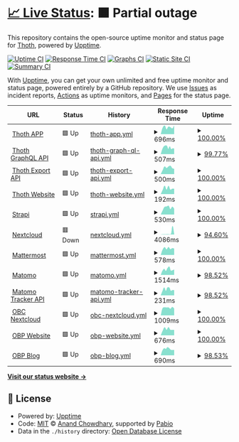 # [📈 Live Status](https://thoth-pub.github.io/status): <!--live status--> **🟧 Partial outage**

This repository contains the open-source uptime monitor and status page for [Thoth](https://thoth.pub), powered by [Upptime](https://github.com/upptime/upptime).

[![Uptime CI](https://github.com/thoth-pub/status/workflows/Uptime%20CI/badge.svg)](https://github.com/thoth-pub/status/actions?query=workflow%3A%22Uptime+CI%22)
[![Response Time CI](https://github.com/thoth-pub/status/workflows/Response%20Time%20CI/badge.svg)](https://github.com/thoth-pub/status/actions?query=workflow%3A%22Response+Time+CI%22)
[![Graphs CI](https://github.com/thoth-pub/status/workflows/Graphs%20CI/badge.svg)](https://github.com/thoth-pub/status/actions?query=workflow%3A%22Graphs+CI%22)
[![Static Site CI](https://github.com/thoth-pub/status/workflows/Static%20Site%20CI/badge.svg)](https://github.com/thoth-pub/status/actions?query=workflow%3A%22Static+Site+CI%22)
[![Summary CI](https://github.com/thoth-pub/status/workflows/Summary%20CI/badge.svg)](https://github.com/thoth-pub/status/actions?query=workflow%3A%22Summary+CI%22)

With [Upptime](https://upptime.js.org), you can get your own unlimited and free uptime monitor and status page, powered entirely by a GitHub repository. We use [Issues](https://github.com/thoth-pub/status/issues) as incident reports, [Actions](https://github.com/thoth-pub/status/actions) as uptime monitors, and [Pages](https://thoth-pub.github.io/status) for the status page.

<!--start: status pages-->
<!-- This summary is generated by Upptime (https://github.com/upptime/upptime) -->
<!-- Do not edit this manually, your changes will be overwritten -->
<!-- prettier-ignore -->
| URL | Status | History | Response Time | Uptime |
| --- | ------ | ------- | ------------- | ------ |
| <img alt="" src="https://cdn.thoth.pub/THOTH_Head.png" height="13"> [Thoth APP](https://thoth.pub/admin) | 🟩 Up | [thoth-app.yml](https://github.com/thoth-pub/status/commits/HEAD/history/thoth-app.yml) | <details><summary><img alt="Response time graph" src="./graphs/thoth-app/response-time-week.png" height="20"> 696ms</summary><br><a href="https://status.thoth.pub/history/thoth-app"><img alt="Response time 646" src="https://img.shields.io/endpoint?url=https%3A%2F%2Fraw.githubusercontent.com%2Fthoth-pub%2Fstatus%2FHEAD%2Fapi%2Fthoth-app%2Fresponse-time.json"></a><br><a href="https://status.thoth.pub/history/thoth-app"><img alt="24-hour response time 867" src="https://img.shields.io/endpoint?url=https%3A%2F%2Fraw.githubusercontent.com%2Fthoth-pub%2Fstatus%2FHEAD%2Fapi%2Fthoth-app%2Fresponse-time-day.json"></a><br><a href="https://status.thoth.pub/history/thoth-app"><img alt="7-day response time 696" src="https://img.shields.io/endpoint?url=https%3A%2F%2Fraw.githubusercontent.com%2Fthoth-pub%2Fstatus%2FHEAD%2Fapi%2Fthoth-app%2Fresponse-time-week.json"></a><br><a href="https://status.thoth.pub/history/thoth-app"><img alt="30-day response time 673" src="https://img.shields.io/endpoint?url=https%3A%2F%2Fraw.githubusercontent.com%2Fthoth-pub%2Fstatus%2FHEAD%2Fapi%2Fthoth-app%2Fresponse-time-month.json"></a><br><a href="https://status.thoth.pub/history/thoth-app"><img alt="1-year response time 649" src="https://img.shields.io/endpoint?url=https%3A%2F%2Fraw.githubusercontent.com%2Fthoth-pub%2Fstatus%2FHEAD%2Fapi%2Fthoth-app%2Fresponse-time-year.json"></a></details> | <details><summary><a href="https://status.thoth.pub/history/thoth-app">100.00%</a></summary><a href="https://status.thoth.pub/history/thoth-app"><img alt="All-time uptime 100.00%" src="https://img.shields.io/endpoint?url=https%3A%2F%2Fraw.githubusercontent.com%2Fthoth-pub%2Fstatus%2FHEAD%2Fapi%2Fthoth-app%2Fuptime.json"></a><br><a href="https://status.thoth.pub/history/thoth-app"><img alt="24-hour uptime 100.00%" src="https://img.shields.io/endpoint?url=https%3A%2F%2Fraw.githubusercontent.com%2Fthoth-pub%2Fstatus%2FHEAD%2Fapi%2Fthoth-app%2Fuptime-day.json"></a><br><a href="https://status.thoth.pub/history/thoth-app"><img alt="7-day uptime 100.00%" src="https://img.shields.io/endpoint?url=https%3A%2F%2Fraw.githubusercontent.com%2Fthoth-pub%2Fstatus%2FHEAD%2Fapi%2Fthoth-app%2Fuptime-week.json"></a><br><a href="https://status.thoth.pub/history/thoth-app"><img alt="30-day uptime 100.00%" src="https://img.shields.io/endpoint?url=https%3A%2F%2Fraw.githubusercontent.com%2Fthoth-pub%2Fstatus%2FHEAD%2Fapi%2Fthoth-app%2Fuptime-month.json"></a><br><a href="https://status.thoth.pub/history/thoth-app"><img alt="1-year uptime 100.00%" src="https://img.shields.io/endpoint?url=https%3A%2F%2Fraw.githubusercontent.com%2Fthoth-pub%2Fstatus%2FHEAD%2Fapi%2Fthoth-app%2Fuptime-year.json"></a></details>
| <img alt="" src="https://cdn.thoth.pub/THOTH_Head.png" height="13"> [Thoth GraphQL API](https://api.thoth.pub/) | 🟩 Up | [thoth-graph-ql-api.yml](https://github.com/thoth-pub/status/commits/HEAD/history/thoth-graph-ql-api.yml) | <details><summary><img alt="Response time graph" src="./graphs/thoth-graph-ql-api/response-time-week.png" height="20"> 507ms</summary><br><a href="https://status.thoth.pub/history/thoth-graph-ql-api"><img alt="Response time 794" src="https://img.shields.io/endpoint?url=https%3A%2F%2Fraw.githubusercontent.com%2Fthoth-pub%2Fstatus%2FHEAD%2Fapi%2Fthoth-graph-ql-api%2Fresponse-time.json"></a><br><a href="https://status.thoth.pub/history/thoth-graph-ql-api"><img alt="24-hour response time 426" src="https://img.shields.io/endpoint?url=https%3A%2F%2Fraw.githubusercontent.com%2Fthoth-pub%2Fstatus%2FHEAD%2Fapi%2Fthoth-graph-ql-api%2Fresponse-time-day.json"></a><br><a href="https://status.thoth.pub/history/thoth-graph-ql-api"><img alt="7-day response time 507" src="https://img.shields.io/endpoint?url=https%3A%2F%2Fraw.githubusercontent.com%2Fthoth-pub%2Fstatus%2FHEAD%2Fapi%2Fthoth-graph-ql-api%2Fresponse-time-week.json"></a><br><a href="https://status.thoth.pub/history/thoth-graph-ql-api"><img alt="30-day response time 544" src="https://img.shields.io/endpoint?url=https%3A%2F%2Fraw.githubusercontent.com%2Fthoth-pub%2Fstatus%2FHEAD%2Fapi%2Fthoth-graph-ql-api%2Fresponse-time-month.json"></a><br><a href="https://status.thoth.pub/history/thoth-graph-ql-api"><img alt="1-year response time 824" src="https://img.shields.io/endpoint?url=https%3A%2F%2Fraw.githubusercontent.com%2Fthoth-pub%2Fstatus%2FHEAD%2Fapi%2Fthoth-graph-ql-api%2Fresponse-time-year.json"></a></details> | <details><summary><a href="https://status.thoth.pub/history/thoth-graph-ql-api">99.77%</a></summary><a href="https://status.thoth.pub/history/thoth-graph-ql-api"><img alt="All-time uptime 100.00%" src="https://img.shields.io/endpoint?url=https%3A%2F%2Fraw.githubusercontent.com%2Fthoth-pub%2Fstatus%2FHEAD%2Fapi%2Fthoth-graph-ql-api%2Fuptime.json"></a><br><a href="https://status.thoth.pub/history/thoth-graph-ql-api"><img alt="24-hour uptime 100.00%" src="https://img.shields.io/endpoint?url=https%3A%2F%2Fraw.githubusercontent.com%2Fthoth-pub%2Fstatus%2FHEAD%2Fapi%2Fthoth-graph-ql-api%2Fuptime-day.json"></a><br><a href="https://status.thoth.pub/history/thoth-graph-ql-api"><img alt="7-day uptime 99.77%" src="https://img.shields.io/endpoint?url=https%3A%2F%2Fraw.githubusercontent.com%2Fthoth-pub%2Fstatus%2FHEAD%2Fapi%2Fthoth-graph-ql-api%2Fuptime-week.json"></a><br><a href="https://status.thoth.pub/history/thoth-graph-ql-api"><img alt="30-day uptime 99.95%" src="https://img.shields.io/endpoint?url=https%3A%2F%2Fraw.githubusercontent.com%2Fthoth-pub%2Fstatus%2FHEAD%2Fapi%2Fthoth-graph-ql-api%2Fuptime-month.json"></a><br><a href="https://status.thoth.pub/history/thoth-graph-ql-api"><img alt="1-year uptime 100.00%" src="https://img.shields.io/endpoint?url=https%3A%2F%2Fraw.githubusercontent.com%2Fthoth-pub%2Fstatus%2FHEAD%2Fapi%2Fthoth-graph-ql-api%2Fuptime-year.json"></a></details>
| <img alt="" src="https://cdn.thoth.pub/THOTH_Head.png" height="13"> [Thoth Export API](https://export.thoth.pub) | 🟩 Up | [thoth-export-api.yml](https://github.com/thoth-pub/status/commits/HEAD/history/thoth-export-api.yml) | <details><summary><img alt="Response time graph" src="./graphs/thoth-export-api/response-time-week.png" height="20"> 500ms</summary><br><a href="https://status.thoth.pub/history/thoth-export-api"><img alt="Response time 546" src="https://img.shields.io/endpoint?url=https%3A%2F%2Fraw.githubusercontent.com%2Fthoth-pub%2Fstatus%2FHEAD%2Fapi%2Fthoth-export-api%2Fresponse-time.json"></a><br><a href="https://status.thoth.pub/history/thoth-export-api"><img alt="24-hour response time 409" src="https://img.shields.io/endpoint?url=https%3A%2F%2Fraw.githubusercontent.com%2Fthoth-pub%2Fstatus%2FHEAD%2Fapi%2Fthoth-export-api%2Fresponse-time-day.json"></a><br><a href="https://status.thoth.pub/history/thoth-export-api"><img alt="7-day response time 500" src="https://img.shields.io/endpoint?url=https%3A%2F%2Fraw.githubusercontent.com%2Fthoth-pub%2Fstatus%2FHEAD%2Fapi%2Fthoth-export-api%2Fresponse-time-week.json"></a><br><a href="https://status.thoth.pub/history/thoth-export-api"><img alt="30-day response time 527" src="https://img.shields.io/endpoint?url=https%3A%2F%2Fraw.githubusercontent.com%2Fthoth-pub%2Fstatus%2FHEAD%2Fapi%2Fthoth-export-api%2Fresponse-time-month.json"></a><br><a href="https://status.thoth.pub/history/thoth-export-api"><img alt="1-year response time 559" src="https://img.shields.io/endpoint?url=https%3A%2F%2Fraw.githubusercontent.com%2Fthoth-pub%2Fstatus%2FHEAD%2Fapi%2Fthoth-export-api%2Fresponse-time-year.json"></a></details> | <details><summary><a href="https://status.thoth.pub/history/thoth-export-api">100.00%</a></summary><a href="https://status.thoth.pub/history/thoth-export-api"><img alt="All-time uptime 100.00%" src="https://img.shields.io/endpoint?url=https%3A%2F%2Fraw.githubusercontent.com%2Fthoth-pub%2Fstatus%2FHEAD%2Fapi%2Fthoth-export-api%2Fuptime.json"></a><br><a href="https://status.thoth.pub/history/thoth-export-api"><img alt="24-hour uptime 100.00%" src="https://img.shields.io/endpoint?url=https%3A%2F%2Fraw.githubusercontent.com%2Fthoth-pub%2Fstatus%2FHEAD%2Fapi%2Fthoth-export-api%2Fuptime-day.json"></a><br><a href="https://status.thoth.pub/history/thoth-export-api"><img alt="7-day uptime 100.00%" src="https://img.shields.io/endpoint?url=https%3A%2F%2Fraw.githubusercontent.com%2Fthoth-pub%2Fstatus%2FHEAD%2Fapi%2Fthoth-export-api%2Fuptime-week.json"></a><br><a href="https://status.thoth.pub/history/thoth-export-api"><img alt="30-day uptime 100.00%" src="https://img.shields.io/endpoint?url=https%3A%2F%2Fraw.githubusercontent.com%2Fthoth-pub%2Fstatus%2FHEAD%2Fapi%2Fthoth-export-api%2Fuptime-month.json"></a><br><a href="https://status.thoth.pub/history/thoth-export-api"><img alt="1-year uptime 100.00%" src="https://img.shields.io/endpoint?url=https%3A%2F%2Fraw.githubusercontent.com%2Fthoth-pub%2Fstatus%2FHEAD%2Fapi%2Fthoth-export-api%2Fuptime-year.json"></a></details>
| <img alt="" src="https://cdn.thoth.pub/THOTH_Head.png" height="13"> [Thoth Website](https://thoth.pub/) | 🟩 Up | [thoth-website.yml](https://github.com/thoth-pub/status/commits/HEAD/history/thoth-website.yml) | <details><summary><img alt="Response time graph" src="./graphs/thoth-website/response-time-week.png" height="20"> 192ms</summary><br><a href="https://status.thoth.pub/history/thoth-website"><img alt="Response time 193" src="https://img.shields.io/endpoint?url=https%3A%2F%2Fraw.githubusercontent.com%2Fthoth-pub%2Fstatus%2FHEAD%2Fapi%2Fthoth-website%2Fresponse-time.json"></a><br><a href="https://status.thoth.pub/history/thoth-website"><img alt="24-hour response time 178" src="https://img.shields.io/endpoint?url=https%3A%2F%2Fraw.githubusercontent.com%2Fthoth-pub%2Fstatus%2FHEAD%2Fapi%2Fthoth-website%2Fresponse-time-day.json"></a><br><a href="https://status.thoth.pub/history/thoth-website"><img alt="7-day response time 192" src="https://img.shields.io/endpoint?url=https%3A%2F%2Fraw.githubusercontent.com%2Fthoth-pub%2Fstatus%2FHEAD%2Fapi%2Fthoth-website%2Fresponse-time-week.json"></a><br><a href="https://status.thoth.pub/history/thoth-website"><img alt="30-day response time 190" src="https://img.shields.io/endpoint?url=https%3A%2F%2Fraw.githubusercontent.com%2Fthoth-pub%2Fstatus%2FHEAD%2Fapi%2Fthoth-website%2Fresponse-time-month.json"></a><br><a href="https://status.thoth.pub/history/thoth-website"><img alt="1-year response time 192" src="https://img.shields.io/endpoint?url=https%3A%2F%2Fraw.githubusercontent.com%2Fthoth-pub%2Fstatus%2FHEAD%2Fapi%2Fthoth-website%2Fresponse-time-year.json"></a></details> | <details><summary><a href="https://status.thoth.pub/history/thoth-website">100.00%</a></summary><a href="https://status.thoth.pub/history/thoth-website"><img alt="All-time uptime 100.00%" src="https://img.shields.io/endpoint?url=https%3A%2F%2Fraw.githubusercontent.com%2Fthoth-pub%2Fstatus%2FHEAD%2Fapi%2Fthoth-website%2Fuptime.json"></a><br><a href="https://status.thoth.pub/history/thoth-website"><img alt="24-hour uptime 100.00%" src="https://img.shields.io/endpoint?url=https%3A%2F%2Fraw.githubusercontent.com%2Fthoth-pub%2Fstatus%2FHEAD%2Fapi%2Fthoth-website%2Fuptime-day.json"></a><br><a href="https://status.thoth.pub/history/thoth-website"><img alt="7-day uptime 100.00%" src="https://img.shields.io/endpoint?url=https%3A%2F%2Fraw.githubusercontent.com%2Fthoth-pub%2Fstatus%2FHEAD%2Fapi%2Fthoth-website%2Fuptime-week.json"></a><br><a href="https://status.thoth.pub/history/thoth-website"><img alt="30-day uptime 100.00%" src="https://img.shields.io/endpoint?url=https%3A%2F%2Fraw.githubusercontent.com%2Fthoth-pub%2Fstatus%2FHEAD%2Fapi%2Fthoth-website%2Fuptime-month.json"></a><br><a href="https://status.thoth.pub/history/thoth-website"><img alt="1-year uptime 100.00%" src="https://img.shields.io/endpoint?url=https%3A%2F%2Fraw.githubusercontent.com%2Fthoth-pub%2Fstatus%2FHEAD%2Fapi%2Fthoth-website%2Fuptime-year.json"></a></details>
| <img alt="" src="https://cdn.thoth.pub/THOTH_Head.png" height="13"> [Strapi](https://cms.thoth.pub/) | 🟩 Up | [strapi.yml](https://github.com/thoth-pub/status/commits/HEAD/history/strapi.yml) | <details><summary><img alt="Response time graph" src="./graphs/strapi/response-time-week.png" height="20"> 530ms</summary><br><a href="https://status.thoth.pub/history/strapi"><img alt="Response time 522" src="https://img.shields.io/endpoint?url=https%3A%2F%2Fraw.githubusercontent.com%2Fthoth-pub%2Fstatus%2FHEAD%2Fapi%2Fstrapi%2Fresponse-time.json"></a><br><a href="https://status.thoth.pub/history/strapi"><img alt="24-hour response time 447" src="https://img.shields.io/endpoint?url=https%3A%2F%2Fraw.githubusercontent.com%2Fthoth-pub%2Fstatus%2FHEAD%2Fapi%2Fstrapi%2Fresponse-time-day.json"></a><br><a href="https://status.thoth.pub/history/strapi"><img alt="7-day response time 530" src="https://img.shields.io/endpoint?url=https%3A%2F%2Fraw.githubusercontent.com%2Fthoth-pub%2Fstatus%2FHEAD%2Fapi%2Fstrapi%2Fresponse-time-week.json"></a><br><a href="https://status.thoth.pub/history/strapi"><img alt="30-day response time 509" src="https://img.shields.io/endpoint?url=https%3A%2F%2Fraw.githubusercontent.com%2Fthoth-pub%2Fstatus%2FHEAD%2Fapi%2Fstrapi%2Fresponse-time-month.json"></a><br><a href="https://status.thoth.pub/history/strapi"><img alt="1-year response time 526" src="https://img.shields.io/endpoint?url=https%3A%2F%2Fraw.githubusercontent.com%2Fthoth-pub%2Fstatus%2FHEAD%2Fapi%2Fstrapi%2Fresponse-time-year.json"></a></details> | <details><summary><a href="https://status.thoth.pub/history/strapi">100.00%</a></summary><a href="https://status.thoth.pub/history/strapi"><img alt="All-time uptime 100.00%" src="https://img.shields.io/endpoint?url=https%3A%2F%2Fraw.githubusercontent.com%2Fthoth-pub%2Fstatus%2FHEAD%2Fapi%2Fstrapi%2Fuptime.json"></a><br><a href="https://status.thoth.pub/history/strapi"><img alt="24-hour uptime 100.00%" src="https://img.shields.io/endpoint?url=https%3A%2F%2Fraw.githubusercontent.com%2Fthoth-pub%2Fstatus%2FHEAD%2Fapi%2Fstrapi%2Fuptime-day.json"></a><br><a href="https://status.thoth.pub/history/strapi"><img alt="7-day uptime 100.00%" src="https://img.shields.io/endpoint?url=https%3A%2F%2Fraw.githubusercontent.com%2Fthoth-pub%2Fstatus%2FHEAD%2Fapi%2Fstrapi%2Fuptime-week.json"></a><br><a href="https://status.thoth.pub/history/strapi"><img alt="30-day uptime 100.00%" src="https://img.shields.io/endpoint?url=https%3A%2F%2Fraw.githubusercontent.com%2Fthoth-pub%2Fstatus%2FHEAD%2Fapi%2Fstrapi%2Fuptime-month.json"></a><br><a href="https://status.thoth.pub/history/strapi"><img alt="1-year uptime 100.00%" src="https://img.shields.io/endpoint?url=https%3A%2F%2Fraw.githubusercontent.com%2Fthoth-pub%2Fstatus%2FHEAD%2Fapi%2Fstrapi%2Fuptime-year.json"></a></details>
| <img alt="" src="https://cdn.thoth.pub/THOTH_Head.png" height="13"> [Nextcloud](https://cloud.thoth.pub/status.php) | 🟥 Down | [nextcloud.yml](https://github.com/thoth-pub/status/commits/HEAD/history/nextcloud.yml) | <details><summary><img alt="Response time graph" src="./graphs/nextcloud/response-time-week.png" height="20"> 4086ms</summary><br><a href="https://status.thoth.pub/history/nextcloud"><img alt="Response time 2305" src="https://img.shields.io/endpoint?url=https%3A%2F%2Fraw.githubusercontent.com%2Fthoth-pub%2Fstatus%2FHEAD%2Fapi%2Fnextcloud%2Fresponse-time.json"></a><br><a href="https://status.thoth.pub/history/nextcloud"><img alt="24-hour response time 14399" src="https://img.shields.io/endpoint?url=https%3A%2F%2Fraw.githubusercontent.com%2Fthoth-pub%2Fstatus%2FHEAD%2Fapi%2Fnextcloud%2Fresponse-time-day.json"></a><br><a href="https://status.thoth.pub/history/nextcloud"><img alt="7-day response time 4086" src="https://img.shields.io/endpoint?url=https%3A%2F%2Fraw.githubusercontent.com%2Fthoth-pub%2Fstatus%2FHEAD%2Fapi%2Fnextcloud%2Fresponse-time-week.json"></a><br><a href="https://status.thoth.pub/history/nextcloud"><img alt="30-day response time 1464" src="https://img.shields.io/endpoint?url=https%3A%2F%2Fraw.githubusercontent.com%2Fthoth-pub%2Fstatus%2FHEAD%2Fapi%2Fnextcloud%2Fresponse-time-month.json"></a><br><a href="https://status.thoth.pub/history/nextcloud"><img alt="1-year response time 2544" src="https://img.shields.io/endpoint?url=https%3A%2F%2Fraw.githubusercontent.com%2Fthoth-pub%2Fstatus%2FHEAD%2Fapi%2Fnextcloud%2Fresponse-time-year.json"></a></details> | <details><summary><a href="https://status.thoth.pub/history/nextcloud">94.60%</a></summary><a href="https://status.thoth.pub/history/nextcloud"><img alt="All-time uptime 99.91%" src="https://img.shields.io/endpoint?url=https%3A%2F%2Fraw.githubusercontent.com%2Fthoth-pub%2Fstatus%2FHEAD%2Fapi%2Fnextcloud%2Fuptime.json"></a><br><a href="https://status.thoth.pub/history/nextcloud"><img alt="24-hour uptime 62.21%" src="https://img.shields.io/endpoint?url=https%3A%2F%2Fraw.githubusercontent.com%2Fthoth-pub%2Fstatus%2FHEAD%2Fapi%2Fnextcloud%2Fuptime-day.json"></a><br><a href="https://status.thoth.pub/history/nextcloud"><img alt="7-day uptime 94.60%" src="https://img.shields.io/endpoint?url=https%3A%2F%2Fraw.githubusercontent.com%2Fthoth-pub%2Fstatus%2FHEAD%2Fapi%2Fnextcloud%2Fuptime-week.json"></a><br><a href="https://status.thoth.pub/history/nextcloud"><img alt="30-day uptime 98.76%" src="https://img.shields.io/endpoint?url=https%3A%2F%2Fraw.githubusercontent.com%2Fthoth-pub%2Fstatus%2FHEAD%2Fapi%2Fnextcloud%2Fuptime-month.json"></a><br><a href="https://status.thoth.pub/history/nextcloud"><img alt="1-year uptime 99.90%" src="https://img.shields.io/endpoint?url=https%3A%2F%2Fraw.githubusercontent.com%2Fthoth-pub%2Fstatus%2FHEAD%2Fapi%2Fnextcloud%2Fuptime-year.json"></a></details>
| <img alt="" src="https://cdn.thoth.pub/THOTH_Head.png" height="13"> [Mattermost](https://mattermost.obpcloud.org) | 🟩 Up | [mattermost.yml](https://github.com/thoth-pub/status/commits/HEAD/history/mattermost.yml) | <details><summary><img alt="Response time graph" src="./graphs/mattermost/response-time-week.png" height="20"> 578ms</summary><br><a href="https://status.thoth.pub/history/mattermost"><img alt="Response time 547" src="https://img.shields.io/endpoint?url=https%3A%2F%2Fraw.githubusercontent.com%2Fthoth-pub%2Fstatus%2FHEAD%2Fapi%2Fmattermost%2Fresponse-time.json"></a><br><a href="https://status.thoth.pub/history/mattermost"><img alt="24-hour response time 564" src="https://img.shields.io/endpoint?url=https%3A%2F%2Fraw.githubusercontent.com%2Fthoth-pub%2Fstatus%2FHEAD%2Fapi%2Fmattermost%2Fresponse-time-day.json"></a><br><a href="https://status.thoth.pub/history/mattermost"><img alt="7-day response time 578" src="https://img.shields.io/endpoint?url=https%3A%2F%2Fraw.githubusercontent.com%2Fthoth-pub%2Fstatus%2FHEAD%2Fapi%2Fmattermost%2Fresponse-time-week.json"></a><br><a href="https://status.thoth.pub/history/mattermost"><img alt="30-day response time 570" src="https://img.shields.io/endpoint?url=https%3A%2F%2Fraw.githubusercontent.com%2Fthoth-pub%2Fstatus%2FHEAD%2Fapi%2Fmattermost%2Fresponse-time-month.json"></a><br><a href="https://status.thoth.pub/history/mattermost"><img alt="1-year response time 552" src="https://img.shields.io/endpoint?url=https%3A%2F%2Fraw.githubusercontent.com%2Fthoth-pub%2Fstatus%2FHEAD%2Fapi%2Fmattermost%2Fresponse-time-year.json"></a></details> | <details><summary><a href="https://status.thoth.pub/history/mattermost">100.00%</a></summary><a href="https://status.thoth.pub/history/mattermost"><img alt="All-time uptime 100.00%" src="https://img.shields.io/endpoint?url=https%3A%2F%2Fraw.githubusercontent.com%2Fthoth-pub%2Fstatus%2FHEAD%2Fapi%2Fmattermost%2Fuptime.json"></a><br><a href="https://status.thoth.pub/history/mattermost"><img alt="24-hour uptime 100.00%" src="https://img.shields.io/endpoint?url=https%3A%2F%2Fraw.githubusercontent.com%2Fthoth-pub%2Fstatus%2FHEAD%2Fapi%2Fmattermost%2Fuptime-day.json"></a><br><a href="https://status.thoth.pub/history/mattermost"><img alt="7-day uptime 100.00%" src="https://img.shields.io/endpoint?url=https%3A%2F%2Fraw.githubusercontent.com%2Fthoth-pub%2Fstatus%2FHEAD%2Fapi%2Fmattermost%2Fuptime-week.json"></a><br><a href="https://status.thoth.pub/history/mattermost"><img alt="30-day uptime 100.00%" src="https://img.shields.io/endpoint?url=https%3A%2F%2Fraw.githubusercontent.com%2Fthoth-pub%2Fstatus%2FHEAD%2Fapi%2Fmattermost%2Fuptime-month.json"></a><br><a href="https://status.thoth.pub/history/mattermost"><img alt="1-year uptime 100.00%" src="https://img.shields.io/endpoint?url=https%3A%2F%2Fraw.githubusercontent.com%2Fthoth-pub%2Fstatus%2FHEAD%2Fapi%2Fmattermost%2Fuptime-year.json"></a></details>
| <img alt="" src="https://cdn.thoth.pub/THOTH_Head.png" height="13"> [Matomo](https://analytics.openbookpublishers.com/index.php?module=Login) | 🟩 Up | [matomo.yml](https://github.com/thoth-pub/status/commits/HEAD/history/matomo.yml) | <details><summary><img alt="Response time graph" src="./graphs/matomo/response-time-week.png" height="20"> 1514ms</summary><br><a href="https://status.thoth.pub/history/matomo"><img alt="Response time 1231" src="https://img.shields.io/endpoint?url=https%3A%2F%2Fraw.githubusercontent.com%2Fthoth-pub%2Fstatus%2FHEAD%2Fapi%2Fmatomo%2Fresponse-time.json"></a><br><a href="https://status.thoth.pub/history/matomo"><img alt="24-hour response time 1497" src="https://img.shields.io/endpoint?url=https%3A%2F%2Fraw.githubusercontent.com%2Fthoth-pub%2Fstatus%2FHEAD%2Fapi%2Fmatomo%2Fresponse-time-day.json"></a><br><a href="https://status.thoth.pub/history/matomo"><img alt="7-day response time 1514" src="https://img.shields.io/endpoint?url=https%3A%2F%2Fraw.githubusercontent.com%2Fthoth-pub%2Fstatus%2FHEAD%2Fapi%2Fmatomo%2Fresponse-time-week.json"></a><br><a href="https://status.thoth.pub/history/matomo"><img alt="30-day response time 1381" src="https://img.shields.io/endpoint?url=https%3A%2F%2Fraw.githubusercontent.com%2Fthoth-pub%2Fstatus%2FHEAD%2Fapi%2Fmatomo%2Fresponse-time-month.json"></a><br><a href="https://status.thoth.pub/history/matomo"><img alt="1-year response time 1265" src="https://img.shields.io/endpoint?url=https%3A%2F%2Fraw.githubusercontent.com%2Fthoth-pub%2Fstatus%2FHEAD%2Fapi%2Fmatomo%2Fresponse-time-year.json"></a></details> | <details><summary><a href="https://status.thoth.pub/history/matomo">98.52%</a></summary><a href="https://status.thoth.pub/history/matomo"><img alt="All-time uptime 99.34%" src="https://img.shields.io/endpoint?url=https%3A%2F%2Fraw.githubusercontent.com%2Fthoth-pub%2Fstatus%2FHEAD%2Fapi%2Fmatomo%2Fuptime.json"></a><br><a href="https://status.thoth.pub/history/matomo"><img alt="24-hour uptime 100.00%" src="https://img.shields.io/endpoint?url=https%3A%2F%2Fraw.githubusercontent.com%2Fthoth-pub%2Fstatus%2FHEAD%2Fapi%2Fmatomo%2Fuptime-day.json"></a><br><a href="https://status.thoth.pub/history/matomo"><img alt="7-day uptime 98.52%" src="https://img.shields.io/endpoint?url=https%3A%2F%2Fraw.githubusercontent.com%2Fthoth-pub%2Fstatus%2FHEAD%2Fapi%2Fmatomo%2Fuptime-week.json"></a><br><a href="https://status.thoth.pub/history/matomo"><img alt="30-day uptime 99.34%" src="https://img.shields.io/endpoint?url=https%3A%2F%2Fraw.githubusercontent.com%2Fthoth-pub%2Fstatus%2FHEAD%2Fapi%2Fmatomo%2Fuptime-month.json"></a><br><a href="https://status.thoth.pub/history/matomo"><img alt="1-year uptime 99.34%" src="https://img.shields.io/endpoint?url=https%3A%2F%2Fraw.githubusercontent.com%2Fthoth-pub%2Fstatus%2FHEAD%2Fapi%2Fmatomo%2Fuptime-year.json"></a></details>
| <img alt="" src="https://cdn.thoth.pub/THOTH_Head.png" height="13"> [Matomo Tracker API](https://analytics.openbookpublishers.com/matomo.php) | 🟩 Up | [matomo-tracker-api.yml](https://github.com/thoth-pub/status/commits/HEAD/history/matomo-tracker-api.yml) | <details><summary><img alt="Response time graph" src="./graphs/matomo-tracker-api/response-time-week.png" height="20"> 231ms</summary><br><a href="https://status.thoth.pub/history/matomo-tracker-api"><img alt="Response time 200" src="https://img.shields.io/endpoint?url=https%3A%2F%2Fraw.githubusercontent.com%2Fthoth-pub%2Fstatus%2FHEAD%2Fapi%2Fmatomo-tracker-api%2Fresponse-time.json"></a><br><a href="https://status.thoth.pub/history/matomo-tracker-api"><img alt="24-hour response time 200" src="https://img.shields.io/endpoint?url=https%3A%2F%2Fraw.githubusercontent.com%2Fthoth-pub%2Fstatus%2FHEAD%2Fapi%2Fmatomo-tracker-api%2Fresponse-time-day.json"></a><br><a href="https://status.thoth.pub/history/matomo-tracker-api"><img alt="7-day response time 231" src="https://img.shields.io/endpoint?url=https%3A%2F%2Fraw.githubusercontent.com%2Fthoth-pub%2Fstatus%2FHEAD%2Fapi%2Fmatomo-tracker-api%2Fresponse-time-week.json"></a><br><a href="https://status.thoth.pub/history/matomo-tracker-api"><img alt="30-day response time 518" src="https://img.shields.io/endpoint?url=https%3A%2F%2Fraw.githubusercontent.com%2Fthoth-pub%2Fstatus%2FHEAD%2Fapi%2Fmatomo-tracker-api%2Fresponse-time-month.json"></a><br><a href="https://status.thoth.pub/history/matomo-tracker-api"><img alt="1-year response time 208" src="https://img.shields.io/endpoint?url=https%3A%2F%2Fraw.githubusercontent.com%2Fthoth-pub%2Fstatus%2FHEAD%2Fapi%2Fmatomo-tracker-api%2Fresponse-time-year.json"></a></details> | <details><summary><a href="https://status.thoth.pub/history/matomo-tracker-api">98.52%</a></summary><a href="https://status.thoth.pub/history/matomo-tracker-api"><img alt="All-time uptime 99.97%" src="https://img.shields.io/endpoint?url=https%3A%2F%2Fraw.githubusercontent.com%2Fthoth-pub%2Fstatus%2FHEAD%2Fapi%2Fmatomo-tracker-api%2Fuptime.json"></a><br><a href="https://status.thoth.pub/history/matomo-tracker-api"><img alt="24-hour uptime 100.00%" src="https://img.shields.io/endpoint?url=https%3A%2F%2Fraw.githubusercontent.com%2Fthoth-pub%2Fstatus%2FHEAD%2Fapi%2Fmatomo-tracker-api%2Fuptime-day.json"></a><br><a href="https://status.thoth.pub/history/matomo-tracker-api"><img alt="7-day uptime 98.52%" src="https://img.shields.io/endpoint?url=https%3A%2F%2Fraw.githubusercontent.com%2Fthoth-pub%2Fstatus%2FHEAD%2Fapi%2Fmatomo-tracker-api%2Fuptime-week.json"></a><br><a href="https://status.thoth.pub/history/matomo-tracker-api"><img alt="30-day uptime 99.66%" src="https://img.shields.io/endpoint?url=https%3A%2F%2Fraw.githubusercontent.com%2Fthoth-pub%2Fstatus%2FHEAD%2Fapi%2Fmatomo-tracker-api%2Fuptime-month.json"></a><br><a href="https://status.thoth.pub/history/matomo-tracker-api"><img alt="1-year uptime 99.97%" src="https://img.shields.io/endpoint?url=https%3A%2F%2Fraw.githubusercontent.com%2Fthoth-pub%2Fstatus%2FHEAD%2Fapi%2Fmatomo-tracker-api%2Fuptime-year.json"></a></details>
| <img alt="" src="https://openbookcollective.org/static/img/favicon.ico" height="13"> [OBC Nextcloud](https://cloud.openbookcollective.org/status.php) | 🟩 Up | [obc-nextcloud.yml](https://github.com/thoth-pub/status/commits/HEAD/history/obc-nextcloud.yml) | <details><summary><img alt="Response time graph" src="./graphs/obc-nextcloud/response-time-week.png" height="20"> 1009ms</summary><br><a href="https://status.thoth.pub/history/obc-nextcloud"><img alt="Response time 1353" src="https://img.shields.io/endpoint?url=https%3A%2F%2Fraw.githubusercontent.com%2Fthoth-pub%2Fstatus%2FHEAD%2Fapi%2Fobc-nextcloud%2Fresponse-time.json"></a><br><a href="https://status.thoth.pub/history/obc-nextcloud"><img alt="24-hour response time 900" src="https://img.shields.io/endpoint?url=https%3A%2F%2Fraw.githubusercontent.com%2Fthoth-pub%2Fstatus%2FHEAD%2Fapi%2Fobc-nextcloud%2Fresponse-time-day.json"></a><br><a href="https://status.thoth.pub/history/obc-nextcloud"><img alt="7-day response time 1009" src="https://img.shields.io/endpoint?url=https%3A%2F%2Fraw.githubusercontent.com%2Fthoth-pub%2Fstatus%2FHEAD%2Fapi%2Fobc-nextcloud%2Fresponse-time-week.json"></a><br><a href="https://status.thoth.pub/history/obc-nextcloud"><img alt="30-day response time 960" src="https://img.shields.io/endpoint?url=https%3A%2F%2Fraw.githubusercontent.com%2Fthoth-pub%2Fstatus%2FHEAD%2Fapi%2Fobc-nextcloud%2Fresponse-time-month.json"></a><br><a href="https://status.thoth.pub/history/obc-nextcloud"><img alt="1-year response time 1415" src="https://img.shields.io/endpoint?url=https%3A%2F%2Fraw.githubusercontent.com%2Fthoth-pub%2Fstatus%2FHEAD%2Fapi%2Fobc-nextcloud%2Fresponse-time-year.json"></a></details> | <details><summary><a href="https://status.thoth.pub/history/obc-nextcloud">100.00%</a></summary><a href="https://status.thoth.pub/history/obc-nextcloud"><img alt="All-time uptime 100.00%" src="https://img.shields.io/endpoint?url=https%3A%2F%2Fraw.githubusercontent.com%2Fthoth-pub%2Fstatus%2FHEAD%2Fapi%2Fobc-nextcloud%2Fuptime.json"></a><br><a href="https://status.thoth.pub/history/obc-nextcloud"><img alt="24-hour uptime 100.00%" src="https://img.shields.io/endpoint?url=https%3A%2F%2Fraw.githubusercontent.com%2Fthoth-pub%2Fstatus%2FHEAD%2Fapi%2Fobc-nextcloud%2Fuptime-day.json"></a><br><a href="https://status.thoth.pub/history/obc-nextcloud"><img alt="7-day uptime 100.00%" src="https://img.shields.io/endpoint?url=https%3A%2F%2Fraw.githubusercontent.com%2Fthoth-pub%2Fstatus%2FHEAD%2Fapi%2Fobc-nextcloud%2Fuptime-week.json"></a><br><a href="https://status.thoth.pub/history/obc-nextcloud"><img alt="30-day uptime 100.00%" src="https://img.shields.io/endpoint?url=https%3A%2F%2Fraw.githubusercontent.com%2Fthoth-pub%2Fstatus%2FHEAD%2Fapi%2Fobc-nextcloud%2Fuptime-month.json"></a><br><a href="https://status.thoth.pub/history/obc-nextcloud"><img alt="1-year uptime 100.00%" src="https://img.shields.io/endpoint?url=https%3A%2F%2Fraw.githubusercontent.com%2Fthoth-pub%2Fstatus%2FHEAD%2Fapi%2Fobc-nextcloud%2Fuptime-year.json"></a></details>
| <img alt="" src="https://cdn.openbookpublishers.com/favicon_e70e5e5e85.png" height="13"> [OBP Website](https://www.openbookpublishers.com/) | 🟩 Up | [obp-website.yml](https://github.com/thoth-pub/status/commits/HEAD/history/obp-website.yml) | <details><summary><img alt="Response time graph" src="./graphs/obp-website/response-time-week.png" height="20"> 676ms</summary><br><a href="https://status.thoth.pub/history/obp-website"><img alt="Response time 648" src="https://img.shields.io/endpoint?url=https%3A%2F%2Fraw.githubusercontent.com%2Fthoth-pub%2Fstatus%2FHEAD%2Fapi%2Fobp-website%2Fresponse-time.json"></a><br><a href="https://status.thoth.pub/history/obp-website"><img alt="24-hour response time 600" src="https://img.shields.io/endpoint?url=https%3A%2F%2Fraw.githubusercontent.com%2Fthoth-pub%2Fstatus%2FHEAD%2Fapi%2Fobp-website%2Fresponse-time-day.json"></a><br><a href="https://status.thoth.pub/history/obp-website"><img alt="7-day response time 676" src="https://img.shields.io/endpoint?url=https%3A%2F%2Fraw.githubusercontent.com%2Fthoth-pub%2Fstatus%2FHEAD%2Fapi%2Fobp-website%2Fresponse-time-week.json"></a><br><a href="https://status.thoth.pub/history/obp-website"><img alt="30-day response time 658" src="https://img.shields.io/endpoint?url=https%3A%2F%2Fraw.githubusercontent.com%2Fthoth-pub%2Fstatus%2FHEAD%2Fapi%2Fobp-website%2Fresponse-time-month.json"></a><br><a href="https://status.thoth.pub/history/obp-website"><img alt="1-year response time 650" src="https://img.shields.io/endpoint?url=https%3A%2F%2Fraw.githubusercontent.com%2Fthoth-pub%2Fstatus%2FHEAD%2Fapi%2Fobp-website%2Fresponse-time-year.json"></a></details> | <details><summary><a href="https://status.thoth.pub/history/obp-website">100.00%</a></summary><a href="https://status.thoth.pub/history/obp-website"><img alt="All-time uptime 100.00%" src="https://img.shields.io/endpoint?url=https%3A%2F%2Fraw.githubusercontent.com%2Fthoth-pub%2Fstatus%2FHEAD%2Fapi%2Fobp-website%2Fuptime.json"></a><br><a href="https://status.thoth.pub/history/obp-website"><img alt="24-hour uptime 100.00%" src="https://img.shields.io/endpoint?url=https%3A%2F%2Fraw.githubusercontent.com%2Fthoth-pub%2Fstatus%2FHEAD%2Fapi%2Fobp-website%2Fuptime-day.json"></a><br><a href="https://status.thoth.pub/history/obp-website"><img alt="7-day uptime 100.00%" src="https://img.shields.io/endpoint?url=https%3A%2F%2Fraw.githubusercontent.com%2Fthoth-pub%2Fstatus%2FHEAD%2Fapi%2Fobp-website%2Fuptime-week.json"></a><br><a href="https://status.thoth.pub/history/obp-website"><img alt="30-day uptime 100.00%" src="https://img.shields.io/endpoint?url=https%3A%2F%2Fraw.githubusercontent.com%2Fthoth-pub%2Fstatus%2FHEAD%2Fapi%2Fobp-website%2Fuptime-month.json"></a><br><a href="https://status.thoth.pub/history/obp-website"><img alt="1-year uptime 100.00%" src="https://img.shields.io/endpoint?url=https%3A%2F%2Fraw.githubusercontent.com%2Fthoth-pub%2Fstatus%2FHEAD%2Fapi%2Fobp-website%2Fuptime-year.json"></a></details>
| <img alt="" src="https://cdn.openbookpublishers.com/favicon_e70e5e5e85.png" height="13"> [OBP Blog](https://blogs.openbookpublishers.com/) | 🟩 Up | [obp-blog.yml](https://github.com/thoth-pub/status/commits/HEAD/history/obp-blog.yml) | <details><summary><img alt="Response time graph" src="./graphs/obp-blog/response-time-week.png" height="20"> 690ms</summary><br><a href="https://status.thoth.pub/history/obp-blog"><img alt="Response time 1038" src="https://img.shields.io/endpoint?url=https%3A%2F%2Fraw.githubusercontent.com%2Fthoth-pub%2Fstatus%2FHEAD%2Fapi%2Fobp-blog%2Fresponse-time.json"></a><br><a href="https://status.thoth.pub/history/obp-blog"><img alt="24-hour response time 594" src="https://img.shields.io/endpoint?url=https%3A%2F%2Fraw.githubusercontent.com%2Fthoth-pub%2Fstatus%2FHEAD%2Fapi%2Fobp-blog%2Fresponse-time-day.json"></a><br><a href="https://status.thoth.pub/history/obp-blog"><img alt="7-day response time 690" src="https://img.shields.io/endpoint?url=https%3A%2F%2Fraw.githubusercontent.com%2Fthoth-pub%2Fstatus%2FHEAD%2Fapi%2Fobp-blog%2Fresponse-time-week.json"></a><br><a href="https://status.thoth.pub/history/obp-blog"><img alt="30-day response time 1288" src="https://img.shields.io/endpoint?url=https%3A%2F%2Fraw.githubusercontent.com%2Fthoth-pub%2Fstatus%2FHEAD%2Fapi%2Fobp-blog%2Fresponse-time-month.json"></a><br><a href="https://status.thoth.pub/history/obp-blog"><img alt="1-year response time 1046" src="https://img.shields.io/endpoint?url=https%3A%2F%2Fraw.githubusercontent.com%2Fthoth-pub%2Fstatus%2FHEAD%2Fapi%2Fobp-blog%2Fresponse-time-year.json"></a></details> | <details><summary><a href="https://status.thoth.pub/history/obp-blog">98.53%</a></summary><a href="https://status.thoth.pub/history/obp-blog"><img alt="All-time uptime 99.97%" src="https://img.shields.io/endpoint?url=https%3A%2F%2Fraw.githubusercontent.com%2Fthoth-pub%2Fstatus%2FHEAD%2Fapi%2Fobp-blog%2Fuptime.json"></a><br><a href="https://status.thoth.pub/history/obp-blog"><img alt="24-hour uptime 100.00%" src="https://img.shields.io/endpoint?url=https%3A%2F%2Fraw.githubusercontent.com%2Fthoth-pub%2Fstatus%2FHEAD%2Fapi%2Fobp-blog%2Fuptime-day.json"></a><br><a href="https://status.thoth.pub/history/obp-blog"><img alt="7-day uptime 98.53%" src="https://img.shields.io/endpoint?url=https%3A%2F%2Fraw.githubusercontent.com%2Fthoth-pub%2Fstatus%2FHEAD%2Fapi%2Fobp-blog%2Fuptime-week.json"></a><br><a href="https://status.thoth.pub/history/obp-blog"><img alt="30-day uptime 99.66%" src="https://img.shields.io/endpoint?url=https%3A%2F%2Fraw.githubusercontent.com%2Fthoth-pub%2Fstatus%2FHEAD%2Fapi%2Fobp-blog%2Fuptime-month.json"></a><br><a href="https://status.thoth.pub/history/obp-blog"><img alt="1-year uptime 99.97%" src="https://img.shields.io/endpoint?url=https%3A%2F%2Fraw.githubusercontent.com%2Fthoth-pub%2Fstatus%2FHEAD%2Fapi%2Fobp-blog%2Fuptime-year.json"></a></details>

<!--end: status pages-->

[**Visit our status website →**](https://thoth-pub.github.io/status)

## 📄 License

- Powered by: [Upptime](https://github.com/upptime/upptime)
- Code: [MIT](./LICENSE) © [Anand Chowdhary](https://anandchowdhary.com), supported by [Pabio](https://pabio.com)
- Data in the `./history` directory: [Open Database License](https://opendatacommons.org/licenses/odbl/1-0/)
